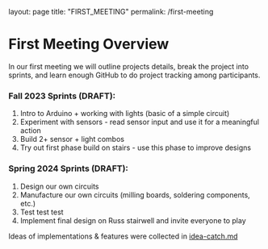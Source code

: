 layout: page
title: "FIRST_MEETING"
permalink: /first-meeting

# First Meeting Overview

In our first meeting we will outline projects details, break the project into sprints, and learn enough GitHub to do project tracking among participants.

### Fall 2023 Sprints (DRAFT):  
1. Intro to Arduino + working with lights (basic of a simple circuit)
2. Experiment with sensors - read sensor input and use it for a meaningful action
3. Build 2+ sensor + light combos
4. Try out first phase build on stairs - use this phase to improve designs

### Spring 2024 Sprints (DRAFT): 
1. Design our own circuits
2. Manufacture our own circuits (milling boards, soldering components, etc.)
3. Test test test
4. Implement final design on Russ stairwell and invite everyone to play

Ideas of implementations & features were collected in [idea-catch.md](../idea-catch.md)